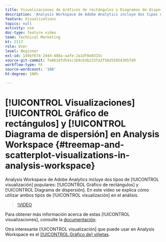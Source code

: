 ```yaml
---
title: Visualizaciones de Gráficos de rectángulos y Diagramas de dispersión en Analysis Workspace
description: 'Analysis Workspace de Adobe Analytics incluye dos tipos de visualización populares: Gráfico de rectángulos y Diagrama de dispersión. En este vídeo se explica cómo utilizar ambos tipos de visualización en el análisis.'
feature: Visualizations
topics: null
activity: use
doc-type: feature video
team: Technical Marketing
kt: 2117
role: User
level: Beginner
exl-id: 149bf674-2444-488a-aafe-2a1df0a0315c
source-git-commit: fe861dfd541c1b9cb3b233fa3f56d55054305fd9
workflow-type: ht
source-wordcount: '108'
ht-degree: 100%

---
```


# [!UICONTROL Visualizaciones] [!UICONTROL Gráfico de rectángulos] y [!UICONTROL Diagrama de dispersión] en Analysis Workspace {#treemap-and-scatterplot-visualizations-in-analysis-workspace}

Analysis Workspace de Adobe Analytics incluye dos tipos de [!UICONTROL visualización] populares: [!UICONTROL Gráfico de rectángulos] y [!UICONTROL Diagrama de dispersión]. En este vídeo se explica cómo utilizar ambos tipos de [!UICONTROL visualización] en el análisis.

>[!VIDEO](https://video.tv.adobe.com/v/23988/?quality=12)

Para obtener más información acerca de estas [!UICONTROL visualizaciones], consulte la [documentación](https://experienceleague.adobe.com/docs/analytics/analyze/analysis-workspace/visualizations/treemap.html?lang=es).

Otra interesante [!UICONTROL visualización] que puede usar en Analysis Workspace es el [[!UICONTROL Gráfico de] viñetas](https://experienceleague.adobe.com/docs/analytics-learn/tutorials/analysis-workspace/visualizations/bullet-graph-visualization.html?lang=es).
